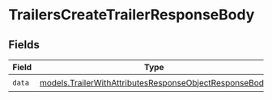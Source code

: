 # TrailersCreateTrailerResponseBody


## Fields

| Field                                                                                                                  | Type                                                                                                                   | Required                                                                                                               | Description                                                                                                            |
| ---------------------------------------------------------------------------------------------------------------------- | ---------------------------------------------------------------------------------------------------------------------- | ---------------------------------------------------------------------------------------------------------------------- | ---------------------------------------------------------------------------------------------------------------------- |
| `data`                                                                                                                 | [models.TrailerWithAttributesResponseObjectResponseBody](../models/trailerwithattributesresponseobjectresponsebody.md) | :heavy_check_mark:                                                                                                     | N/A                                                                                                                    |
